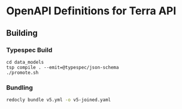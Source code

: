 # OpenAPI Definitions for Terra API

## Building
### Typespec Build
```
cd data_models
tsp compile . --emit=@typespec/json-schema
./promote.sh
```

### Bundling
```sh
redocly bundle v5.yml -o v5-joined.yaml
```